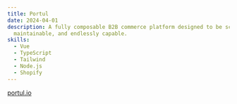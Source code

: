 ```yaml
---
title: Portul
date: 2024-04-01
description: A fully composable B2B commerce platform designed to be scalable,
  maintainable, and endlessly capable.
skills:
  - Vue
  - TypeScript
  - Tailwind
  - Node.js
  - Shopify
---
```

[portul.io](https://www.portul.io/)